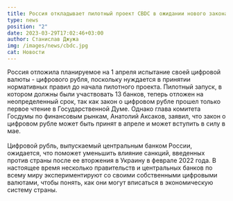 ```yaml
---
title: Россия откладывает пилотный проект CBDC в ожидании нового закона
type: news
position: "2"
date: 2023-03-29T17:02:46+03:00
author: Станислав Джужа
img: /images/news/cbdc.jpg
cat: Новости
---
```

Россия отложила планируемое на 1 апреля испытание своей цифровой валюты - цифрового рубля, поскольку нуждается в принятии нормативных правил до начала пилотного проекта. Пилотный запуск, в котором должны были участвовать 13 банков, теперь отложен на неопределенный срок, так как закон о цифровом рубле прошел только первое чтение в Государственной Думе. Однако глава комитета Госдумы по финансовым рынкам, Анатолий Аксаков, заявил, что закон о цифровом рубле может быть принят в апреле и может вступить в силу в мае. \
\
Цифровой рубль, выпускаемый центральным банком России, ожидается, что поможет уменьшить влияние санкций, введенных против страны после ее вторжения в Украину в феврале 2022 года. В настоящее время несколько правительств и центральных банков по всему миру экспериментируют со своими собственными цифровыми валютами, чтобы понять, как они могут вписаться в экономическую систему страны.